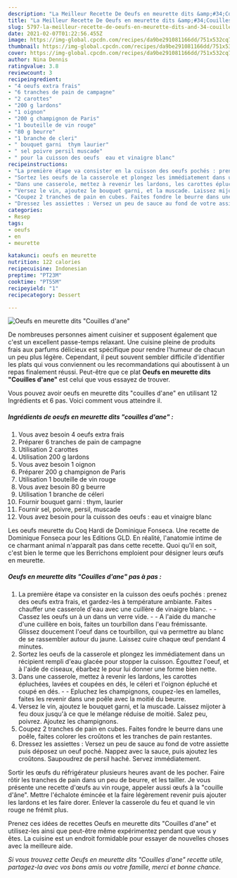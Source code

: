 ```yaml
---
description: "La Meilleur Recette De Oeufs en meurette dits &amp;#34;Couilles d&amp;#39;ane&amp;#34;"
title: "La Meilleur Recette De Oeufs en meurette dits &amp;#34;Couilles d&amp;#39;ane&amp;#34;"
slug: 5797-la-meilleur-recette-de-oeufs-en-meurette-dits-and-34-couilles-d-and-39-ane-and-34
date: 2021-02-07T01:22:56.455Z
image: https://img-global.cpcdn.com/recipes/da9be291081166dd/751x532cq70/oeufs-en-meurette-dits-couilles-dane-photo-principale-de-la-recette.jpg
thumbnail: https://img-global.cpcdn.com/recipes/da9be291081166dd/751x532cq70/oeufs-en-meurette-dits-couilles-dane-photo-principale-de-la-recette.jpg
cover: https://img-global.cpcdn.com/recipes/da9be291081166dd/751x532cq70/oeufs-en-meurette-dits-couilles-dane-photo-principale-de-la-recette.jpg
author: Nina Dennis
ratingvalue: 3.8
reviewcount: 3
recipeingredient:
- "4 oeufs extra frais"
- "6 tranches de pain de campagne"
- "2 carottes"
- "200 g lardons"
- "1 oignon"
- "200 g champignon de Paris"
- "1 bouteille de vin rouge"
- "80 g beurre"
- "1 branche de cleri"
- " bouquet garni  thym laurier"
- " sel poivre persil muscade"
- " pour la cuisson des oeufs  eau et vinaigre blanc"
recipeinstructions:
- "La première étape va consister en la cuisson des oeufs pochés : prenez des oeufs extra frais, et gardez-les à température ambiante. Faites chauffer une casserole d&#39;eau avec une cuillère de vinaigre blanc.  Cassez les oeufs un à un dans un verre vide.   A l&#39;aide du manche d&#39;une cuillère en bois, faites un tourbillon dans l&#39;eau frémissante. Glissez doucement l&#39;oeuf dans ce tourbillon, qui va permettre au blanc de se rassembler autour du jaune. Laissez cuire chaque œuf pendant 4 minutes."
- "Sortez les oeufs de la casserole et plongez les immédiatement dans un récipient rempli d&#39;eau glacée pour stopper la cuisson. Égouttez l&#39;oeuf, et à l&#39;aide de ciseaux, ébarbez le pour lui donner une forme bien nette."
- "Dans une casserole, mettez à revenir les lardons, les carottes épluchées, lavées et coupées en dés, le céleri et l&#39;oignon épluché et coupé en dés.  Epluchez les champignons, coupez-les en lamelles, faites les revenir dans une poêle avec la moitié du beurre."
- "Versez le vin, ajoutez le bouquet garni, et la muscade. Laissez mijoter à feu doux jusqu&#39;à ce que le mélange réduise de moitié. Salez peu, poivrez. Ajoutez les champignons."
- "Coupez 2 tranches de pain en cubes. Faites fondre le beurre dans une poêle, faites colorer les croûtons et les tranches de pain restantes."
- "Dressez les assiettes : Versez un peu de sauce au fond de votre assiette puis déposez un oeuf poché. Nappez avec la sauce, puis ajoutez les croûtons. Saupoudrez de persil haché. Servez immédiatement."
categories:
- Resep
tags:
- oeufs
- en
- meurette

katakunci: oeufs en meurette 
nutrition: 122 calories
recipecuisine: Indonesian
preptime: "PT23M"
cooktime: "PT55M"
recipeyield: "1"
recipecategory: Dessert

---
```



![Oeufs en meurette dits &#34;Couilles d&#39;ane&#34;](https://img-global.cpcdn.com/recipes/da9be291081166dd/751x532cq70/oeufs-en-meurette-dits-couilles-dane-photo-principale-de-la-recette.jpg)

De nombreuses personnes aiment cuisiner et supposent également que c'est un excellent passe-temps relaxant. Une cuisine pleine de produits frais aux parfums délicieux est spécifique pour rendre l'humeur de chacun un peu plus légère. Cependant, il peut souvent sembler difficile d'identifier les plats qui vous conviennent ou les recommandations qui aboutissent à un repas finalement réussi. Peut-être que ce plat <strong> Oeufs en meurette dits &#34;Couilles d&#39;ane&#34; </strong> est celui que vous essayez de trouver.

<!--inarticleads1-->

Vous pouvez avoir oeufs en meurette dits &#34;couilles d&#39;ane&#34; en utilisant 12 Ingrédients et 6 pas. Voici comment vous atteindre il.

##### Ingrédients de oeufs en meurette dits &#34;couilles d&#39;ane&#34; :

1. Vous avez besoin 4 oeufs extra frais
1. Préparer 6 tranches de pain de campagne
1. Utilisation 2 carottes
1. Utilisation 200 g lardons
1. Vous avez besoin 1 oignon
1. Préparer 200 g champignon de Paris
1. Utilisation 1 bouteille de vin rouge
1. Vous avez besoin 80 g beurre
1. Utilisation 1 branche de céleri
1. Fournir  bouquet garni : thym, laurier
1. Fournir  sel, poivre, persil, muscade
1. Vous avez besoin  pour la cuisson des oeufs : eau et vinaigre blanc


Les oeufs meurette du Coq Hardi de Dominique Fonseca. Une recette de Dominique Fonseca pour les Editions GLD. En réalité, l&#39;anatomie intime de ce charmant animal n&#39;apparaît pas dans cette recette. Quoi qu&#39;il en soit, c&#39;est bien le terme que les Berrichons emploient pour désigner leurs œufs en meurette. 

<!--inarticleads2-->

##### Oeufs en meurette dits &#34;Couilles d&#39;ane&#34; pas à pas :

1. La première étape va consister en la cuisson des oeufs pochés : prenez des oeufs extra frais, et gardez-les à température ambiante. Faites chauffer une casserole d&#39;eau avec une cuillère de vinaigre blanc. -  - Cassez les oeufs un à un dans un verre vide.  -  - A l&#39;aide du manche d&#39;une cuillère en bois, faites un tourbillon dans l&#39;eau frémissante. Glissez doucement l&#39;oeuf dans ce tourbillon, qui va permettre au blanc de se rassembler autour du jaune. Laissez cuire chaque œuf pendant 4 minutes.
1. Sortez les oeufs de la casserole et plongez les immédiatement dans un récipient rempli d&#39;eau glacée pour stopper la cuisson. Égouttez l&#39;oeuf, et à l&#39;aide de ciseaux, ébarbez le pour lui donner une forme bien nette.
1. Dans une casserole, mettez à revenir les lardons, les carottes épluchées, lavées et coupées en dés, le céleri et l&#39;oignon épluché et coupé en dés. -  - Epluchez les champignons, coupez-les en lamelles, faites les revenir dans une poêle avec la moitié du beurre.
1. Versez le vin, ajoutez le bouquet garni, et la muscade. Laissez mijoter à feu doux jusqu&#39;à ce que le mélange réduise de moitié. Salez peu, poivrez. Ajoutez les champignons.
1. Coupez 2 tranches de pain en cubes. Faites fondre le beurre dans une poêle, faites colorer les croûtons et les tranches de pain restantes.
1. Dressez les assiettes : Versez un peu de sauce au fond de votre assiette puis déposez un oeuf poché. Nappez avec la sauce, puis ajoutez les croûtons. Saupoudrez de persil haché. Servez immédiatement.


Sortir les œufs du réfrigérateur plusieurs heures avant de les pocher. Faire rôtir les tranches de pain dans un peu de beurre, et les tailler. Je vous présente une recette d&#39;œufs au vin rouge, appeler aussi œufs à la &#34;couille d&#39;âne&#34;. Mettre l&#39;échalote émincée et la faire légèrement revenir puis ajouter les lardons et les faire dorer. Enlever la casserole du feu et quand le vin rouge ne frémit plus. 

<!--inarticleads1-->

<p>
Prenez ces idées de recettes Oeufs en meurette dits &#34;Couilles d&#39;ane&#34; et utilisez-les ainsi que peut-être même expérimentez pendant que vous y êtes. La cuisine est un endroit formidable pour essayer de nouvelles choses avec la meilleure aide.
</p>

<p>
<i>Si vous trouvez cette Oeufs en meurette dits &#34;Couilles d&#39;ane&#34; recette utile, partagez-la avec vos bons amis ou votre famille, merci et bonne chance.</i>
</p>
